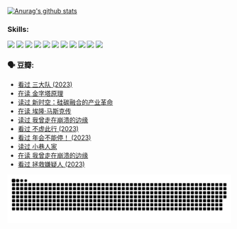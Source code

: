 
[![Anurag's github stats](https://github-readme-stats.vercel.app/api?username=w940853815)](https://github.com/anuraghazra/github-readme-stats)

### Skills:

<code><img height="32" src="https://cdn.jsdelivr.net/npm/simple-icons@v5/icons/python.svg"></code>
<code><img height="32" src="https://cdn.jsdelivr.net/npm/simple-icons@v5/icons/javascript.svg"></code>
<code><img height="32" src="https://cdn.jsdelivr.net/npm/simple-icons@v5/icons/django.svg"></code>
<code><img height="32" src="https://cdn.jsdelivr.net/npm/simple-icons@v5/icons/flask.svg"></code>
<code><img height="32" src="https://cdn.jsdelivr.net/npm/simple-icons@v5/icons/vuetify.svg"></code>
<code><img height="32" src="https://cdn.jsdelivr.net/npm/simple-icons@v5/icons/git.svg"></code>
<code><img height="32" src="https://cdn.jsdelivr.net/npm/simple-icons@v5/icons/docker.svg"></code>
<code><img height="32" src="https://cdn.jsdelivr.net/npm/simple-icons@v5/icons/postgresql.svg"></code>
<code><img height="32" src="https://cdn.jsdelivr.net/npm/simple-icons@v5/icons/elasticsearch.svg"></code>
<code><img height="32" src="https://cdn.jsdelivr.net/npm/simple-icons@v5/icons/macos.svg"></code>
<code><img height="32" src="https://cdn.jsdelivr.net/npm/simple-icons@v5/icons/linux.svg"></code>

### 🗣 豆瓣:

<!-- DOUBAN-ACTIVITIES:START -->
- [看过 三大队‎ (2023)](https://www.douban.com/people/136069238/status/4510323325/?_i=07094713)
- [在读 金字塔原理](https://www.douban.com/people/136069238/status/4507497587/?_i=07094713)
- [读过 新时空：硅碳融合的产业革命](https://www.douban.com/people/136069238/status/4506659177/?_i=07094713)
- [在读 埃隆·马斯克传](https://www.douban.com/people/136069238/status/4500417190/?_i=07094713)
- [读过 我曾走在崩溃的边缘](https://www.douban.com/people/136069238/status/4500416754/?_i=07094713)
- [看过 不虚此行‎ (2023)](https://www.douban.com/people/136069238/status/4499973052/?_i=07094713)
- [看过 年会不能停！‎ (2023)](https://www.douban.com/people/136069238/status/4498582002/?_i=07094713)
- [读过 小巷人家](https://www.douban.com/people/136069238/status/4489290935/?_i=07094713)
- [在读 我曾走在崩溃的边缘](https://www.douban.com/people/136069238/status/4489290559/?_i=07094713)
- [看过 拯救嫌疑人‎ (2023)](https://www.douban.com/people/136069238/status/4477421513/?_i=07094713)
<!-- DOUBAN-ACTIVITIES:END -->


![Snake animation](https://raw.githubusercontent.com/w940853815/w940853815/output/github-contribution-grid-snake.svg)

<!--
**w940853815/w940853815** is a ✨ _special_ ✨ repository because its `README.md` (this file) appears on your GitHub profile.

Here are some ideas to get you started:

- 🔭 I’m currently working on ...
- 🌱 I’m currently learning ...
- 👯 I’m looking to collaborate on ...
- 🤔 I’m looking for help with ...
- 💬 Ask me about ...
- 📫 How to reach me: ...
- 😄 Pronouns: ...
- ⚡ Fun fact: ...
-->
